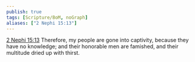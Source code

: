 ```yaml
---
publish: true
tags: [Scripture/BoM, noGraph]
aliases: ["2 Nephi 15:13"]
---
```

[2 Nephi 15:13](https://churchofjesuschrist.org/study/scriptures/bofm/2-ne/15?lang=eng&id=p13#p13) Therefore, my people are gone into captivity, because they have no knowledge; and their honorable men are famished, and their multitude dried up with thirst.

